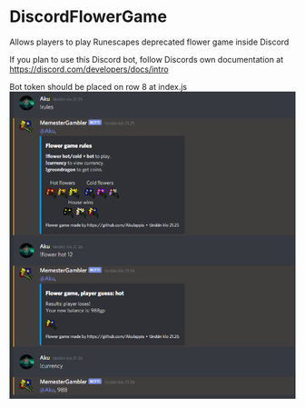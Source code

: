 # DiscordFlowerGame
Allows players to play Runescapes deprecated flower game inside Discord

If you plan to use this Discord bot, follow Discords own documentation at https://discord.com/developers/docs/intro

Bot token should be placed on row 8 at index.js
![alt text](https://github.com/Akulappis/DiscordFlowerGame/blob/master/flowerbot.png?raw=true)
